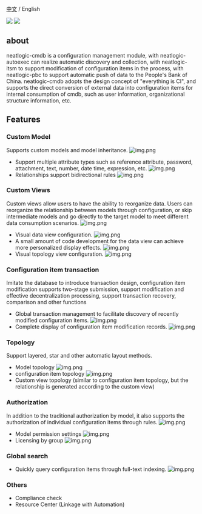 [中文](README.md) / English

<p align="left">
    <a href="https://opensource.org/licenses/Apache-2.0" alt="License">
        <img src="https://img.shields.io/badge/License-Apache%202.0-blue.svg" /></a>
<a target="_blank" href="https://join.slack.com/t/neatlogichome/shared_invite/zt-1w037axf8-r_i2y4pPQ1Z8FxOkAbb64w">
<img src="https://img.shields.io/badge/Slack-Neatlogic-orange" /></a>
</p>

## about

neatlogic-cmdb is a configuration management module, with neatlogic-autoexec can realize automatic discovery and
collection, with neatlogic-itsm to support modification of configuration items in the process, with neatlogic-pbc to
support automatic push of data to the People's Bank of China.
neatlogic-cmdb adopts the design concept of "everything is CI", and supports the direct conversion of external data into
configuration items for internal consumption of cmdb, such as user information, organizational structure information,
etc.

## Features

### Custom Model

Supports custom models and model inheritance.
![img.png](README_IMAGES/img.png)

- Support multiple attribute types such as reference attribute, password, attachment, text, number, date time,
  expression, etc.
  ![img.png](README_IMAGES/img3.png)
- Relationships support bidirectional rules
  ![img.png](README_IMAGES/img2.png)

### Custom Views

Custom views allow users to have the ability to reorganize data. Users can reorganize the relationship between models
through configuration, or skip intermediate models and go directly to the target model to meet different data
consumption scenarios.
![img.png](README_IMAGES/img4.png)

- Visual data view configuration.
  ![img.png](README_IMAGES/img5.png)
- A small amount of code development for the data view can achieve more personalized display effects.
  ![img.png](README_IMAGES/img7.png)
- Visual topology view configuration.
  ![img.png](README_IMAGES/img6.png)

### Configuration item transaction

Imitate the database to introduce transaction design, configuration item modification supports two-stage submission,
support modification and effective decentralization processing, support transaction recovery, comparison and other
functions

- Global transaction management to facilitate discovery of recently modified configuration items.
  ![img.png](README_IMAGES/img8.png)
- Complete display of configuration item modification records.
  ![img.png](README_IMAGES/img9.png)

### Topology

Support layered, star and other automatic layout methods.

- Model topology
  ![img.png](README_IMAGES/img10.png)
- configuration item topology
  ![img.png](README_IMAGES/img11.png)
- Custom view topology (similar to configuration item topology, but the relationship is generated according to the
  custom view)

### Authorization

In addition to the traditional authorization by model, it also supports the authorization of individual configuration
items through rules.
![img.png](README_IMAGES/img12.png)

- Model permission settings
  ![img.png](README_IMAGES/img13.png)
- Licensing by group
  ![img.png](README_IMAGES/img14.png)

### Global search

- Quickly query configuration items through full-text indexing.
  ![img.png](README_IMAGES/img15.png)

### Others

- Compliance check
- Resource Center (Linkage with Automation)